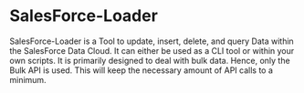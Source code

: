 # SalesForce-Loader
SalesForce-Loader is a Tool to update, insert, delete, and query Data within the SalesForce Data Cloud. It can either be used as a CLI tool or within your own scripts. It is primarily designed to deal with bulk data. Hence, only the Bulk API is used. This will keep the necessary amount of API calls to a minimum.